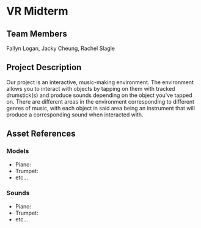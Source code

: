 # VR Midterm

## Team Members
Fallyn Logan, Jacky Cheung, Rachel Slagle

## Project Description
Our project is an interactive, music-making environment. The environment allows you to interact with objects by tapping on them with tracked drumstick(s) and produce sounds depending on the object you've tapped on. There are different areas in the environment corresponding to different genres of music, with each object in said area being an instrument that will produce a corresponding sound when interacted with.

## Asset References
### Models
* Piano:
* Trumpet:
* etc...
### Sounds
* Piano:
* Trumpet:
* etc...
